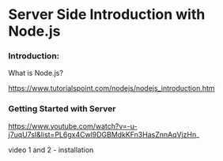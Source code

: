 # Server Side Introduction with Node.js

### Introduction:
What is Node.js? 

https://www.tutorialspoint.com/nodejs/nodejs_introduction.htm

### Getting Started with Server

https://www.youtube.com/watch?v=-u-j7uqU7sI&list=PL6gx4Cwl9DGBMdkKFn3HasZnnAqVjzHn_

video 1 and 2 - installation


